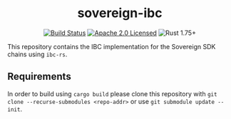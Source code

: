 <div align="center">
    <h1>sovereign-ibc</h1>
</div>

<div align="center">

[![Build Status][build-image]][build-link]
[![Apache 2.0 Licensed][license-image]][license-link]
![Rust 1.75+][rustc-image]

</div>

This repository contains the IBC implementation for the Sovereign SDK chains using `ibc-rs`.

## Requirements

In order to build using `cargo build` please clone this repository with `git clone --recurse-submodules <repo-addr>` or use `git submodule update --init`.

[//]: # (badges)
[build-image]: https://github.com/informalsystems/sovereign-ibc/workflows/Rust/badge.svg
[build-link]: https://github.com/informalsystems/sovereign-ibc/actions?query=workflow%3ARust
[license-image]: https://img.shields.io/badge/license-Apache2.0-blue.svg
[license-link]: https://github.com/informalsystems/sovereign-ibc/blob/main/LICENSE
[rustc-image]: https://img.shields.io/badge/rustc-1.75+-blue.svg